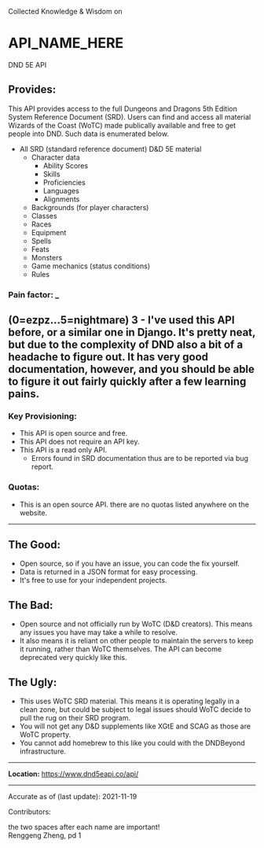 Collected Knowledge & Wisdom on
# API_NAME_HERE
DND 5E API
## Provides:
This API provides access to the full Dungeons and Dragons 5th Edition System Reference Document (SRD). Users can find and access all material Wizards of the Coast (WoTC) made publically available and free to get people into DND. Such data is enumerated below.
 - All SRD (standard reference document) D&D 5E material
 	 * Character data
	 	 * Ability Scores
		 * Skills
		 * Proficiencies
		 * Languages
		 * Alignments
	 * Backgrounds (for player characters)
	 * Classes
	 * Races
	 * Equipment
	 * Spells
	 * Feats
	 * Monsters
	 * Game mechanics (status conditions)
	 * Rules
### Pain factor: _
(0=ezpz...5=nightmare)
3 - I've used this API before, or a similar one in Django. It's pretty neat, but due to the complexity of DND also a bit of a headache to figure out. It has very good documentation, however, and you should be able to figure it out fairly quickly after a few learning pains.
---
### Key Provisioning:     
 - This API is open source and free.
 - This API does not require an API key.
 - This API is a read only API.
	 - Errors found in SRD documentation thus are to be reported via bug report.
### Quotas:
 - This is an open source API. there are no quotas listed anywhere on the website.
---
## The Good:
 - Open source, so if you have an issue, you can code the fix yourself.
 - Data is returned in a JSON format for easy processing.
 - It's free to use for your independent projects.
## The Bad:
 - Open source and not officially run by WoTC (D&D creators). This means any issues you have may take a while to resolve.
 - It also means it is reliant on other people to maintain the servers to keep it running, rather than WoTC themselves. The API can become deprecated very quickly like this.
## The Ugly:
 - This uses WoTC SRD material. This means it is operating legally in a clean zone, but could be subject to legal issues should WoTC decide to pull the rug on their SRD program.
 - You will not get any D&D supplements like XGtE and SCAG as those are WoTC property.
 - You cannot add homebrew to this like you could with the DNDBeyond infrastructure.
---

**Location:** https://www.dnd5eapi.co/api/

---

Accurate as of (last update):    2021-11-19

Contributors:

the two spaces after each name are important!  
Renggeng Zheng, pd 1  
